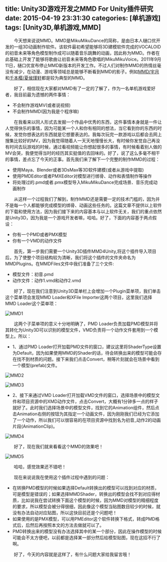 title: Unity3D游戏开发之MMD For Unity插件研究
date: 2015-04-19 23:31:30
categories: [单机游戏]
tags: [Unity3D,单机游戏,MMD]
---
&emsp;&emsp;今天想来说说MMD。MMD是MikuMikuDance的简称，是由日本人樋口优开发的一组3D动画制作软件。该软件最初希望能够将3D建模软件完成的VOCALOID的初音未来等角色模型制作成可以随着音乐跳舞的动画，因此称为MMD。作者在此基础上开发了能够将歌曲让初音未来等角色歌唱的MikuMikuVoice。2011年9月11日，樋口优宣布停止MMD新版本的开发工作。不过人们对制作MMD的热情丝毫没有减少，在动漫、游戏等领域总是能够不断看到MMD的影子。例如[MMD/宇月](http://www.tudou.com/programs/view/qZtdjlAg34Q/?bid=03&pid=2&resourceId=51473713_03_05_02)和[千本樱/夏侯瑾轩](http://www.tudou.com/programs/view/WxxZZOR3EEc/?resourceId=0_06_02_99)都是较为典型的MMD。

<!--more-->

&emsp;&emsp;好了，相信现在大家都对MMD有了一定的了解了，作为一名单机游戏爱好者，我目前最为遗憾的两件事情：
* 不会制作游戏MV(或者说视频)
* 不会制作MMD(因为我是个程序嘛)

&emsp;&emsp;在我看来以同人形式去发掘一个作品中优秀的东西，这件事情本身就是一件让人觉得快乐的事情，因为可能某一个人和你有相同的想法，当它看到你的东西的时候，发觉你想表达的东西就是它想要表达的。我每次玩完一款游戏以后都会去网上搜集比较好的MV，因为我觉得随着人一天天地慢慢长大，有时候你发觉自己再没有时间去玩游戏的时候，通过看视频能让你想起很多的事情，有时候看着别人做的MV会哭，我便觉得当时的经历其实挺值的去回味的。好了，说了这么多毫不相干的事情，差点忘了今天的正事。首先我们来了解下一个完整的制作MMD的过程：
* 使用Maya、Blender或者3DsMax等3D软件建模(或者从游戏中提取)
* 使用PMDEditor或者PMXEditor对模型进行绑骨、动作和表情制作等操作
* 将处理过的.pmd或者.pmx模型导入MikuMikuDance完成场景、音乐完成动画制作

&emsp;&emsp;从这样一个过程我们了解到，制作MMD还是需要一定的技术门槛的，因为并不是每一个人都能够完成模型的绑骨、动画这些任务的。这篇文章不提供以上软件的下载和使用方法，因为我们接下来的内容基本与以上软件无关，我们的重点依然是Unity3D，因为我是一个游戏开发者嘛，哈哈。好了，下面的内容基于两点假设：
* 你有一个PMD或者PMX模型
* 你有一个VMD的动作文件

&emsp;&emsp;首先，第一步我们需要一个Unity3D插件MMD4Unity,将这个插件导入项目后，为了使整个项目结构较为清晰，我们将这个插件的文件夹命名为MMDPlugins。在MMDFiles文件中我们准备了三个文件:
* 模型文件：初音.pmd
* 动作文件：动作1.vmd和动作2.vmd

&emsp;&emsp;好了，现在我们注意到Unity3D菜单栏上会增加一个Plugin菜单项，我们单击这个菜单项会发现MMD Loader和XFile Importer这两个项目，这里我们选择MMD Loader这个菜单项：

![MMD1](http://7wy477.com1.z0.glb.clouddn.com/imgs_MMD1.png)

&emsp;&emsp;这两个子菜单项的意义十分地明确了，PMD Loader负责加载PMD模型并将其转化为Unity3D可以识别的模型文件，VMD负责将一个动作文件套用到一个模型上。所以：
* 1、通过PMD Loader打开加载PMD文件的窗口，建议这里将ShaderType设置为Default，因为如果使用MMD的Shader的话，待会转换出来的模型可能会存在找不到材质的问题。接下来我们点击Convert，稍等片刻就会在场景中看到一个模型(prefab)文件。

![MMD2](http://7wy477.com1.z0.glb.clouddn.com/imgs_MMD2.png)

![MMD3](http://7wy477.com1.z0.glb.clouddn.com/imgs_MMD3.png)

* 2、接下来通过VMD Loader打开加载VMD文件的窗口，选择场景中的模型文件和项目资源中的XMD动作文件，点击Convert，大概有1分钟多一点的样子就好了。此时我们选择场景中的模型文件，找到它的Animation组件，然后点击Animation右侧的按钮为其指定一个动画文件，因为刚刚我们已经为它添加了一个动作，所以我们可以很容易的在项目资源中找到名为初音_动作2的动画片段(AnimationClip)。

![MMD4](http://7wy477.com1.z0.glb.clouddn.com/imgs_MMD4.png)

&emsp;&emsp;好了，现在我们就来看看这个MMD的效果吧！

![MMD5](http://7wy477.com1.z0.glb.clouddn.com/imgs_MMD5.gif)

&emsp;&emsp;哈哈，感觉效果还不错吧！

&emsp;&emsp;现在来说说我在使用这个插件过程中遇到的问题：
* 在转换PMD模型的时候如果选择Default转换出的模型可以找到对应的材质，可是模型是错误的；如果选择MMDShader，转换出的模型会找不到对应得材质，比如说我在尝试转换下面这个模型的时候，因为MMD对模型的精细程度的要求，所以模型会被分得很细，因此像这个模型当贴图数目较少的时候，就没有办法自动对应贴图，所以这快目前还是个问题吧！
* 如果使用的是PMX模型，可以用PMEditor这个软件转换下格式，转成PMD格式后，后然后再按照本文的方法去做就可以了。
* PMD转换出来的模型没有办法选择其中的某一个部分，因此在操作模型的时候可能会不太方便吧，以前都是选择某一部分然后给模型贴图，现在这招不行了啊。

&emsp;&emsp;好了，今天的内容就是这样了，有什么问题大家给我留言哦！

